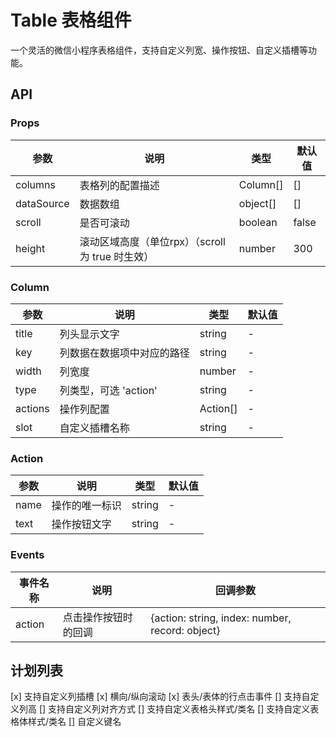 # Table 表格组件

一个灵活的微信小程序表格组件，支持自定义列宽、操作按钮、自定义插槽等功能。

## API

### Props

| 参数       | 说明                                  | 类型     | 默认值 |
| ---------- | ------------------------------------- | -------- | ------ |
| columns    | 表格列的配置描述                      | Column[] | []     |
| dataSource | 数据数组                              | object[] | []     |
| scroll     | 是否可滚动                            | boolean  | false  |
| height     | 滚动区域高度（单位rpx）（scroll 为 true 时生效） | number   | 300    |

### Column

| 参数    | 说明                       | 类型     | 默认值 |
| ------- | -------------------------- | -------- | ------ |
| title   | 列头显示文字               | string   | -      |
| key     | 列数据在数据项中对应的路径 | string   | -      |
| width   | 列宽度                     | number   | -      |
| type    | 列类型，可选 'action'      | string   | -      |
| actions | 操作列配置                 | Action[] | -      |
| slot    | 自定义插槽名称             | string   | -      |

### Action

| 参数      | 说明             | 类型   | 默认值 |
| --------- | ---------------- | ------ | ------ |
| name      | 操作的唯一标识   | string | -      |
| text      | 操作按钮文字     | string | -      |

### Events

| 事件名称 | 说明                 | 回调参数                        |
| -------- | -------------------- | ------------------------------- |
| action   | 点击操作按钮时的回调 | {action: string, index: number, record: object} |


## 计划列表

[x] 支持自定义列插槽
[x] 横向/纵向滚动
[x] 表头/表体的行点击事件
[] 支持自定义列高
[] 支持自定义列对齐方式
[] 支持自定义表格头样式/类名
[] 支持自定义表格体样式/类名
[] 自定义键名
